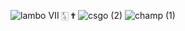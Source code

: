 ![lambo](https://user-images.githubusercontent.com/123539384/216864871-eaac8ed7-ced8-4578-9a25-563618aef079.gif) Ⅶ  🀧  ✟ 
![csgo (2)](https://user-images.githubusercontent.com/123539384/216867828-c83f564f-b8d1-44ff-ab0d-1b9939536181.png)
![champ (1)](https://user-images.githubusercontent.com/123539384/216868361-b647018f-3b42-44c8-9c8e-9a29c265f3f9.jpg)
